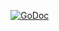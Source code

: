 [![GoDoc](https://godoc.org/github.com/matttproud/go-quake/bsp?status.svg)](https://godoc.org/github.com/matttproud/go-quake/bsp)
